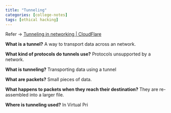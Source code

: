 ```yaml
---
title: "Tunneling"
categories: [college-notes]
tags: [ethical hacking]
---
```


Refer -> [Tunneling in networking | CloudFlare](https://www.cloudflare.com/en-gb/learning/network-layer/what-is-tunneling/)

**What is a tunnel?**
A way to transport data across an network.

**What kind of protocols do tunnels use?**
Protocols unsupported by a network.

**What is tunneling?**
Transporting data using a tunnel

**What are packets?**
Small pieces of data.

**What happens to packets when they reach their destination?**
They are re-assembled into a larger file.

**Where is tunneling used?**
In Virtual Pri
